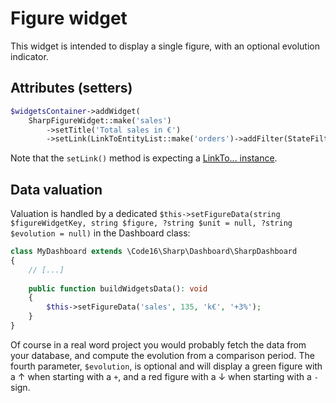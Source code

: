 # Figure widget

This widget is intended to display a single figure, with an optional evolution indicator.

## Attributes (setters)

```php
$widgetsContainer->addWidget(
    SharpFigureWidget::make('sales')
        ->setTitle('Total sales in €')
        ->setLink(LinkToEntityList::make('orders')->addFilter(StateFilter::class, 'confirmed'));
```

Note that the `setLink()` method is expecting a [LinkTo... instance](../link-to.md).

## Data valuation

Valuation is handled by a dedicated `$this->setFigureData(string $figureWidgetKey, string $figure, ?string $unit = null, ?string $evolution = null)` in the Dashboard class:

```php
class MyDashboard extends \Code16\Sharp\Dashboard\SharpDashboard
{
    // [...]
    
    public function buildWidgetsData(): void
    {
        $this->setFigureData('sales', 135, 'k€', '+3%');
    }
}
```

Of course in a real word project you would probably fetch the data from your database, and compute the evolution from a comparison period. The fourth parameter, `$evolution`, is optional and will display a green figure with a ↑ when starting with a `+`, and a red figure with a ↓ when starting with a `-` sign.
